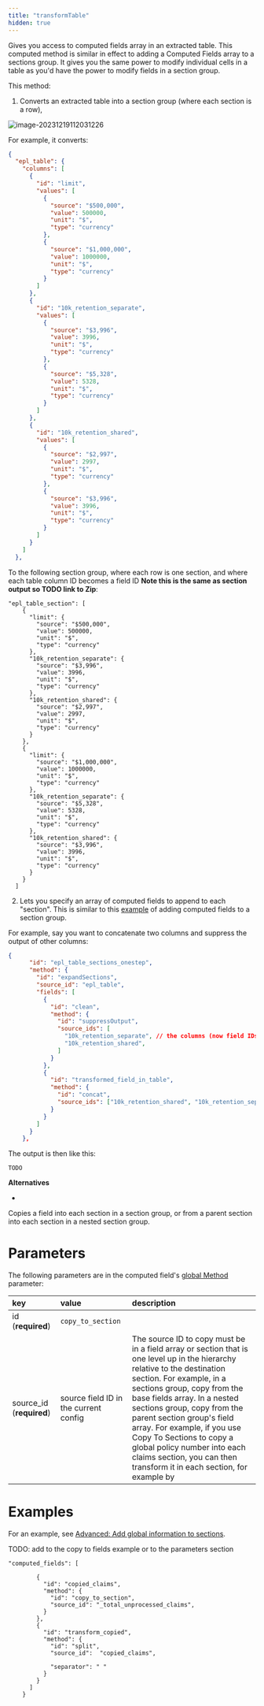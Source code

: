 ```yaml
---
title: "transformTable"
hidden: true
---
```

Gives you access to computed fields array in an extracted table. This computed method is similar in effect to adding a Computed Fields array to a sections group. It gives you the same power to modify individual cells in a table as you'd have the power to modify fields in a section group.

This method:

1.  Converts an extracted table into a section group (where each section is a row), 

![image-20231219112031226](C:\Users\franc\AppData\Roaming\Typora\typora-user-images\image-20231219112031226.png)

For example, it converts:

```json
{
  "epl_table": {
    "columns": [
      {
        "id": "limit",
        "values": [
          {
            "source": "$500,000",
            "value": 500000,
            "unit": "$",
            "type": "currency"
          },
          {
            "source": "$1,000,000",
            "value": 1000000,
            "unit": "$",
            "type": "currency"
          }
        ]
      },
      {
        "id": "10k_retention_separate",
        "values": [
          {
            "source": "$3,996",
            "value": 3996,
            "unit": "$",
            "type": "currency"
          },
          {
            "source": "$5,328",
            "value": 5328,
            "unit": "$",
            "type": "currency"
          }
        ]
      },
      {
        "id": "10k_retention_shared",
        "values": [
          {
            "source": "$2,997",
            "value": 2997,
            "unit": "$",
            "type": "currency"
          },
          {
            "source": "$3,996",
            "value": 3996,
            "unit": "$",
            "type": "currency"
          }
        ]
      }
    ]
  },
```

To the following section group, where each row is one section, and where each table column ID becomes a field ID **Note this is the same as section output so TODO link to Zip**:

```
"epl_table_section": [
    {
      "limit": {
        "source": "$500,000",
        "value": 500000,
        "unit": "$",
        "type": "currency"
      },
      "10k_retention_separate": {
        "source": "$3,996",
        "value": 3996,
        "unit": "$",
        "type": "currency"
      },
      "10k_retention_shared": {
        "source": "$2,997",
        "value": 2997,
        "unit": "$",
        "type": "currency"
      }
    },
    {
      "limit": {
        "source": "$1,000,000",
        "value": 1000000,
        "unit": "$",
        "type": "currency"
      },
      "10k_retention_separate": {
        "source": "$5,328",
        "value": 5328,
        "unit": "$",
        "type": "currency"
      },
      "10k_retention_shared": {
        "source": "$3,996",
        "value": 3996,
        "unit": "$",
        "type": "currency"
      }
    }
  ]
```



2. Lets you specify an array of computed fields to append to each "section". This is similar to this [example](do:sections-example-copy-to-section) of adding computed fields to a section group.

For example, say you want to concatenate two columns and suppress the output of other columns:

```json
{
      "id": "epl_table_sections_onestep",
      "method": {
        "id": "expandSections",
        "source_id": "epl_table",
        "fields": [
          {
            "id": "clean",
            "method": {
              "id": "suppressOutput",
              "source_ids": [
                "10k_retention_separate", // the columns (now field IDs in sections) you want to suppress
                "10k_retention_shared", 
              ]
            }
          },
          {
            "id": "transformed_field_in_table",
            "method": {
              "id": "concat",
              "source_ids": ["10k_retention_shared", "10k_retention_separate"] // todo clean up source IDs
            }
          }
        ]
      }
    },
```



The output is then like this:

```
TODO
```









**Alternatives**

- 

Copies a field into each section in a section group, or from a parent section into each section in a nested section group. 

Parameters
====

The following parameters are in the computed field's [global Method](doc:computed-field-methods#parameters) parameter: 


| key                      | value                                 | description                                                  |
| :----------------------- | :------------------------------------ | :----------------------------------------------------------- |
| id (**required**)        | `copy_to_section`                     |                                                              |
| source_id (**required**) | source field ID in the current config | The source ID to copy must be in a field array or section that is one level up in the hierarchy relative to the destination section. For example, in a sections group, copy from the base fields array. In a nested sections group, copy from the parent section group's field array. For example, if you use Copy  To Sections to copy a global policy number into each claims section, you can then transform it in each section, for example by |

Examples
====

For an example, see [Advanced: Add global information to sections](doc:sections-example-copy-to-section).

TODO: add to the copy to fields example or to the parameters section

```
"computed_fields": [
        
        {
          "id": "copied_claims",
          "method": {
            "id": "copy_to_section",
            "source_id": "_total_unprocessed_claims",
          }
        },
        {
          "id": "transform_copied",
          "method": {
            "id": "split",
            "source_id":  "copied_claims",
          
            "separator": " "
          }
        }
      ]
    }
```


